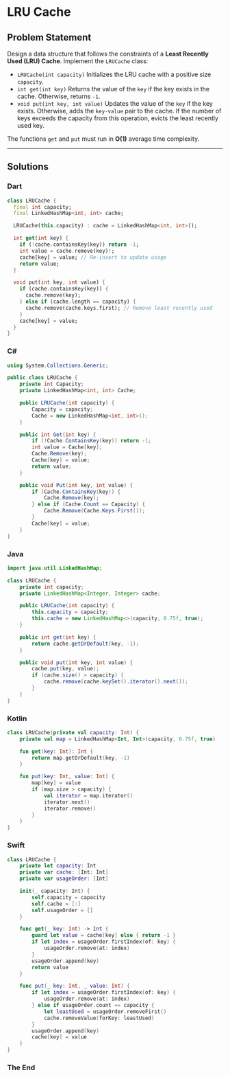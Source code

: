 # LRU Cache

## Problem Statement

Design a data structure that follows the constraints of a **Least Recently Used (LRU) Cache**. Implement the `LRUCache` class:

- `LRUCache(int capacity)` Initializes the LRU cache with a positive size `capacity`.
- `int get(int key)` Returns the value of the `key` if the key exists in the cache. Otherwise, returns `-1`.
- `void put(int key, int value)` Updates the value of the `key` if the key exists. Otherwise, adds the `key-value` pair to the cache. If the number of keys exceeds the capacity from this operation, evicts the least recently used key.

The functions `get` and `put` must run in **O(1)** average time complexity.

---

## Solutions

### Dart

```dart
class LRUCache {
  final int capacity;
  final LinkedHashMap<int, int> cache;

  LRUCache(this.capacity) : cache = LinkedHashMap<int, int>();

  int get(int key) {
    if (!cache.containsKey(key)) return -1;
    int value = cache.remove(key)!;
    cache[key] = value; // Re-insert to update usage
    return value;
  }

  void put(int key, int value) {
    if (cache.containsKey(key)) {
      cache.remove(key);
    } else if (cache.length == capacity) {
      cache.remove(cache.keys.first); // Remove least recently used
    }
    cache[key] = value;
  }
}
```


### C#

```csharp
using System.Collections.Generic;

public class LRUCache {
    private int Capacity;
    private LinkedHashMap<int, int> Cache;

    public LRUCache(int capacity) {
        Capacity = capacity;
        Cache = new LinkedHashMap<int, int>();
    }

    public int Get(int key) {
        if (!Cache.ContainsKey(key)) return -1;
        int value = Cache[key];
        Cache.Remove(key);
        Cache[key] = value;
        return value;
    }

    public void Put(int key, int value) {
        if (Cache.ContainsKey(key)) {
            Cache.Remove(key);
        } else if (Cache.Count == Capacity) {
            Cache.Remove(Cache.Keys.First());
        }
        Cache[key] = value;
    }
}
```


### Java

```java
import java.util.LinkedHashMap;

class LRUCache {
    private int capacity;
    private LinkedHashMap<Integer, Integer> cache;

    public LRUCache(int capacity) {
        this.capacity = capacity;
        this.cache = new LinkedHashMap<>(capacity, 0.75f, true);
    }

    public int get(int key) {
        return cache.getOrDefault(key, -1);
    }

    public void put(int key, int value) {
        cache.put(key, value);
        if (cache.size() > capacity) {
            cache.remove(cache.keySet().iterator().next());
        }
    }
}
```


### Kotlin

```kotlin
class LRUCache(private val capacity: Int) {
    private val map = LinkedHashMap<Int, Int>(capacity, 0.75f, true)

    fun get(key: Int): Int {
        return map.getOrDefault(key, -1)
    }

    fun put(key: Int, value: Int) {
        map[key] = value
        if (map.size > capacity) {
            val iterator = map.iterator()
            iterator.next()
            iterator.remove()
        }
    }
}
```


### Swift

```swift
class LRUCache {
    private let capacity: Int
    private var cache: [Int: Int]
    private var usageOrder: [Int]

    init(_ capacity: Int) {
        self.capacity = capacity
        self.cache = [:]
        self.usageOrder = []
    }

    func get(_ key: Int) -> Int {
        guard let value = cache[key] else { return -1 }
        if let index = usageOrder.firstIndex(of: key) {
            usageOrder.remove(at: index)
        }
        usageOrder.append(key)
        return value
    }

    func put(_ key: Int, _ value: Int) {
        if let index = usageOrder.firstIndex(of: key) {
            usageOrder.remove(at: index)
        } else if usageOrder.count == capacity {
            let leastUsed = usageOrder.removeFirst()
            cache.removeValue(forKey: leastUsed)
        }
        usageOrder.append(key)
        cache[key] = value
    }
}
```


### The End

